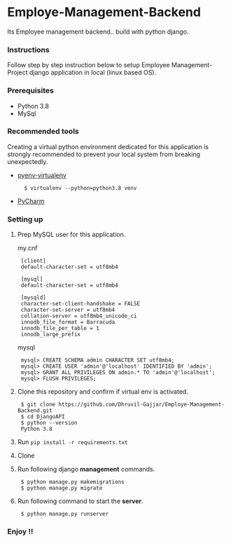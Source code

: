# Employe-Management-Backend
Its Employee management backend.. build with python django.

### Instructions
Follow step by step instruction below to setup Employee Management-Project django application in local (linux based OS).

### Prerequisites

- Python 3.8
- MySql

### Recommended tools

Creating a virtual python environment dedicated for this application is strongly recommended to prevent your local system from breaking unexpectedly.

- [pyenv-virtualenv](https://github.com/pyenv/pyenv-virtualenv)

        $ virtualenv --python=python3.8 venv

- [PyCharm](https://www.jetbrains.com/pycharm/)

### Setting up

1. Prep MySQL user for this application.

    my.cnf

        [client]
        default-character-set = utf8mb4

        [mysql]
        default-character-set = utf8mb4

        [mysqld]
        character-set-client-handshake = FALSE
        character-set-server = utf8mb4
        collation-server = utf8mb4_unicode_ci
        innodb_file_format = Barracuda
        innodb_file_per_table = 1
        innodb_large_prefix

    mysql

        mysql> CREATE SCHEMA admin CHARACTER SET utf8mb4;
        mysql> CREATE USER 'admin'@'localhost' IDENTIFIED BY 'admin';
        mysql> GRANT ALL PRIVILEGES ON admin.* TO 'admin'@'localhost';
        mysql> FLUSH PRIVILEGES;

2. Clone this repository and confirm if virtual env is activated.

        $ git clone https://github.com/Dhruvil-Gajjar/Employe-Management-Backend.git
        $ cd DjangoAPI
        $ python --version
        Python 3.8

3. Run `pip install -r requirements.txt`

4. Clone

5. Run following django **management** commands.

        $ python manage.py makemigrations     
        $ python manage.py migrate     

6. Run following command to start the **server**.

        $ python manage.py runserver     

### Enjoy !!
